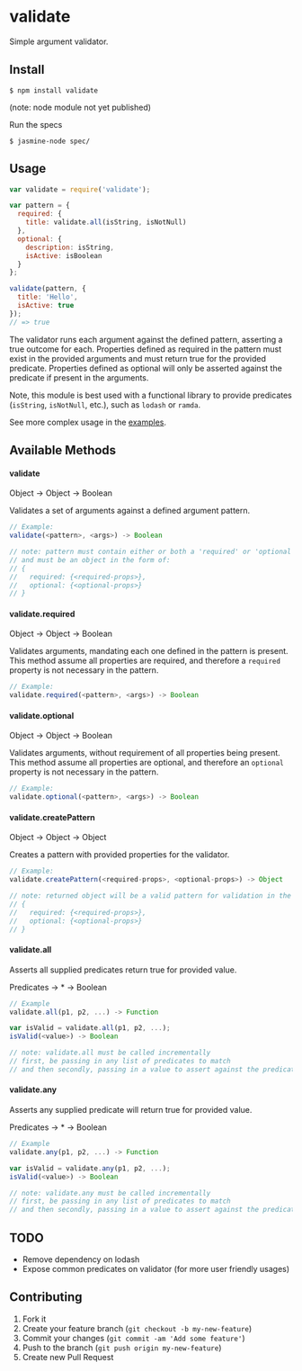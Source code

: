 # validate

Simple argument validator.

## Install

```
$ npm install validate
```
(note: node module not yet published)


Run the specs

```
$ jasmine-node spec/
```

## Usage


```js
var validate = require('validate');

var pattern = {
  required: {
    title: validate.all(isString, isNotNull)
  },
  optional: {
    description: isString,
    isActive: isBoolean
  }
};

validate(pattern, {
  title: 'Hello',
  isActive: true
});
// => true
```

The validator runs each argument against the defined pattern, asserting a true outcome for each. Properties defined as required in the pattern must exist in the provided arguments and must return true for the provided predicate. Properties defined as optional will only be asserted against the predicate if present in the arguments.

Note, this module is best used with a functional library to provide predicates (`isString`, `isNotNull`, etc.), such as `lodash` or `ramda`.

See more complex usage in the [examples](https://github.com/TGOlson/validate/tree/master/examples).

## Available Methods

#### validate

Object -> Object -> Boolean

Validates a set of arguments against a defined argument pattern.
```js
// Example:
validate(<pattern>, <args>) -> Boolean

// note: pattern must contain either or both a 'required' or 'optional' property,
// and must be an object in the form of:
// {
//   required: {<required-props>},
//   optional: {<optional-props>}
// }
```

#### validate.required

Object -> Object -> Boolean

Validates arguments, mandating each one defined in the pattern is present. This method assume all properties are required, and therefore a `required` property is not necessary in the pattern.
```js
// Example:
validate.required(<pattern>, <args>) -> Boolean
```

#### validate.optional

Object -> Object -> Boolean

Validates arguments, without requirement of all properties being present. This method assume all properties are optional, and therefore an `optional` property is not necessary in the pattern.
```js
// Example:
validate.optional(<pattern>, <args>) -> Boolean
```

#### validate.createPattern

Object -> Object -> Object

Creates a pattern with provided properties for the validator.
```js
// Example:
validate.createPattern(<required-props>, <optional-props>) -> Object

// note: returned object will be a valid pattern for validation in the form of:
// {
//   required: {<required-props>},
//   optional: {<optional-props>}
// }
```

#### validate.all

Asserts all supplied predicates return true for provided value.

Predicates -> * -> Boolean
```js
// Example
validate.all(p1, p2, ...) -> Function

var isValid = validate.all(p1, p2, ...);
isValid(<value>) -> Boolean

// note: validate.all must be called incrementally
// first, be passing in any list of predicates to match
// and then secondly, passing in a value to assert against the predicates
```

#### validate.any

Asserts any supplied predicate will return true for provided value.

Predicates -> * -> Boolean
```js
// Example
validate.any(p1, p2, ...) -> Function

var isValid = validate.any(p1, p2, ...);
isValid(<value>) -> Boolean

// note: validate.any must be called incrementally
// first, be passing in any list of predicates to match
// and then secondly, passing in a value to assert against the predicates
```

## TODO

* Remove dependency on lodash
* Expose common predicates on validator (for more user friendly usages)

## Contributing

1. Fork it
2. Create your feature branch (`git checkout -b my-new-feature`)
3. Commit your changes (`git commit -am 'Add some feature'`)
4. Push to the branch (`git push origin my-new-feature`)
5. Create new Pull Request
